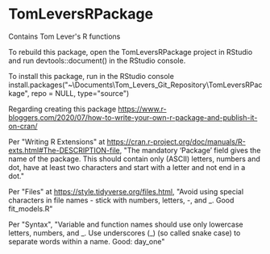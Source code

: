 # TomLeversRPackage
Contains Tom Lever's R functions

To rebuild this package, open the TomLeversRPackage project in RStudio and run devtools::document() in the RStudio console.

To install this package, run in the RStudio console
install.packages("~\\Documents\\Tom_Levers_Git_Repository\\TomLeversRPackage", repo = NULL, type="source")

Regarding creating this package
https://www.r-bloggers.com/2020/07/how-to-write-your-own-r-package-and-publish-it-on-cran/

Per "Writing R Extensions" at https://cran.r-project.org/doc/manuals/R-exts.html#The-DESCRIPTION-file,
"The mandatory ‘Package’ field gives the name of the package. This should contain only (ASCII) letters, numbers and dot, have at least two characters and start with a letter and not end in a dot."

Per "Files" at https://style.tidyverse.org/files.html,
"Avoid using special characters in file names - stick with numbers, letters, -, and _.
Good fit_models.R"

Per "Syntax",
"Variable and function names should use only lowercase letters, numbers, and \_. Use underscores (\_) (so called snake case) to separate words within a name.
Good: day_one"
